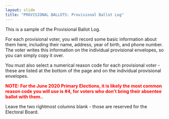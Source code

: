 ```yaml
---
layout: slide
title: "PROVISIONAL BALLOTS: Provisional Ballot Log"
---
```


This is a sample of the Provisional Ballot Log.

For each provisional voter, you will record some basic information about them here, including their name, address, year of birth, and phone number. The voter writes this information on the individual provisional envelopes, so you can simply copy it over.

You must also select a numerical reason code for each provisional voter - these are listed at the bottom of the page and on the individual provisional envelopes.

**<span style="color:red;">NOTE: For the June 2020 Primary Elections, it is likely the most common reason code you will use is #4, for voters who don't bring their absentee ballot with them..</span>**

Leave the two rightmost columns blank - those are reserved for the Electoral Board.